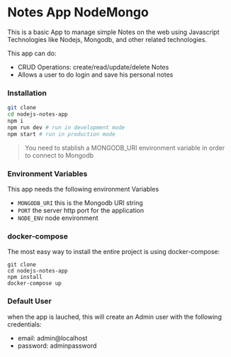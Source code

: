 # Notes App NodeMongo

This is a basic App to manage simple Notes on the web using Javascript Technologies like Nodejs, Mongodb, and other related technologies.

This app can do:

- CRUD Operations: create/read/update/delete Notes
- Allows a user to do login and save his personal notes


### Installation

```sh
git clone 
cd nodejs-notes-app
npm i
npm run dev # run in development mode
npm start # run in production mode
```

> You need to stablish a MONGODB_URI environment variable in order to connect to Mongodb

### Environment Variables

This app needs the following environment Variables

- `MONGODB_URI` this is the Mongodb URI string
- `PORT` the server http port for the application
- `NODE_ENV` node environment

### docker-compose

The most easy way to install the entire project is using docker-compose:

```shell
git clone 
cd nodejs-notes-app
npm install
docker-compose up
```

### Default User

when the app is lauched, this will create an Admin user with the following credentials:

- email: admin@localhost
- password: adminpassword

